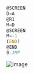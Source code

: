 ``` asm
@SCREEN
D=A
@R1
M=D
@SCREEN
M=-1
(END)
@END
0;JMP
```
![image](https://github.com/user-attachments/assets/f3164da6-6807-4604-866f-37f74b76208f)
